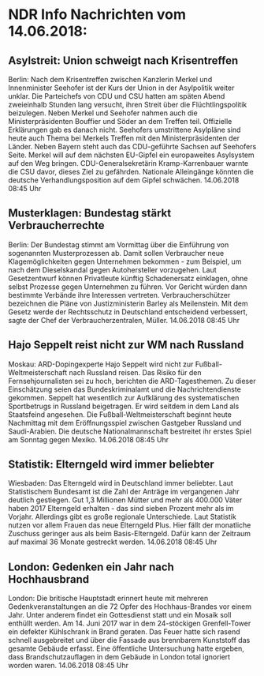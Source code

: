 # NDR Info Nachrichten vom 14.06.2018:


## Asylstreit: Union schweigt nach Krisentreffen
Berlin: Nach dem Krisentreffen zwischen Kanzlerin Merkel und Innenminister Seehofer ist der Kurs der Union in der Asylpolitik weiter unklar. Die Parteichefs von CDU und CSU hatten am späten Abend zweieinhalb Stunden lang versucht, ihren Streit über die Flüchtlingspolitik beizulegen. Neben Merkel und Seehofer nahmen auch die Ministerpräsidenten Bouffier und Söder an dem Treffen teil. Offizielle Erklärungen gab es danach nicht. Seehofers umstrittene Asylpläne sind heute auch Thema bei Merkels Treffen mit den Ministerpräsidenten der Länder. Neben Bayern steht auch das CDU-geführte Sachsen auf Seehofers Seite. Merkel will auf dem nächsten EU-Gipfel ein europaweites Asylsystem auf den Weg bringen. CDU-Generalsekretärin Kramp-Karrenbauer warnte die CSU davor, dieses Ziel zu gefährden. Nationale Alleingänge könnten die deutsche Verhandlungsposition auf dem Gipfel schwächen. 14.06.2018 08:45 Uhr 

## Musterklagen: Bundestag stärkt Verbraucherrechte
Berlin: Der Bundestag stimmt am Vormittag über die Einführung von sogenannten Musterprozessen ab. Damit sollen Verbraucher neue Klagemöglichkeiten gegen Unternehmen bekommen - zum Beispiel, um nach dem Dieselskandal gegen Autohersteller vorzugehen. Laut Gesetzentwurf können Privatleute künftig Schadenersatz einklagen, ohne selbst Prozesse gegen Unternehmen zu führen. Vor Gericht würden dann bestimmte Verbände ihre Interessen vertreten. Verbraucherschützer bezeichnen die Pläne von Justizministerin Barley als Meilenstein. Mit dem Gesetz werde der Rechtsschutz in Deutschland entscheidend verbessert, sagte der Chef der Verbraucherzentralen, Müller. 14.06.2018 08:45 Uhr 

## Hajo Seppelt reist nicht zur WM nach Russland
Moskau: ARD-Dopingexperte Hajo Seppelt wird nicht zur Fußball-Weltmeisterschaft nach Russland reisen. Das Risiko für den Fernsehjournalisten sei zu hoch, berichten die ARD-Tagesthemen. Zu dieser Einschätzung seien das Bundeskriminalamt und die Nachrichtendienste gekommen. Seppelt hat wesentlich zur Aufklärung des systematischen Sportbetrugs in Russland beigetragen. Er wird seitdem in dem Land als Staatsfeind angesehen. Die Fußball-Weltmeisterschaft beginnt heute Nachmittag mit dem Eröffnungsspiel zwischen Gastgeber Russland und Saudi-Arabien. Die deutsche Nationalmannschaft bestreitet ihr erstes Spiel am Sonntag gegen Mexiko. 14.06.2018 08:45 Uhr 

## Statistik: Elterngeld wird immer beliebter
Wiesbaden: Das Elterngeld wird in Deutschland immer beliebter. Laut Statistischem Bundesamt ist die Zahl der Anträge im vergangenen Jahr deutlich gestiegen. Gut 1,3 Millionen Mütter und mehr als 400.000 Väter haben 2017 Elterngeld erhalten - das sind sieben Prozent mehr als im Vorjahr. Allerdings gibt es große regionale Unterschiede. Laut Statistik nutzen vor allem Frauen das neue Elterngeld Plus. Hier fällt der monatliche Zuschuss geringer aus als beim Basis-Elterngeld. Dafür kann der Zeitraum auf maximal 36 Monate gestreckt werden. 14.06.2018 08:45 Uhr 

## London: Gedenken ein Jahr nach Hochhausbrand
London: Die britische Hauptstadt erinnert heute mit mehreren Gedenkveranstaltungen an die 72 Opfer des Hochhaus-Brandes vor einem Jahr. Unter anderem findet ein Gottesdienst statt und ein Mosaik soll enthüllt werden. Am 14. Juni 2017 war in dem 24-stöckigen Grenfell-Tower ein defekter Kühlschrank in Brand geraten. Das Feuer hatte sich rasend schnell ausgebreitet und über die Fassade aus brennbarem Kunststoff das gesamte Gebäude erfasst. Eine öffentliche Untersuchung hatte ergeben, dass Brandschutzauflagen in dem Gebäude in London total ignoriert worden waren. 14.06.2018 08:45 Uhr 
